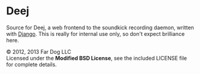 Deej
====

Source for Deej, a web frontend to the soundkick recording daemon, written with
[Django](https://www.djangoproject.com/). This is really for internal use only,
so don't expect brilliance here.

&copy; 2012, 2013 Far Dog LLC  
Licensed under the **Modified BSD License**, see the included LICENSE file for
complete details.

